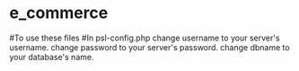 # e_commerce
#To use these files
#In psl-config.php
change username to your server's username.
change password to your server's password.
change dbname to your database's name.
